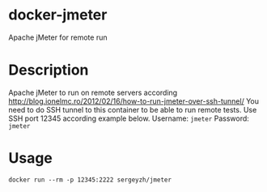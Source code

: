 docker-jmeter
=============

Apache jMeter for remote run

Description
===========

Apache jMeter to run on remote servers according http://blog.ionelmc.ro/2012/02/16/how-to-run-jmeter-over-ssh-tunnel/
You need to do SSH tunnel to this container to be able to run remote tests. Use SSH port 12345 according example below.
Username: `jmeter`
Password: `jmeter`

Usage
=====

```
docker run --rm -p 12345:2222 sergeyzh/jmeter
```